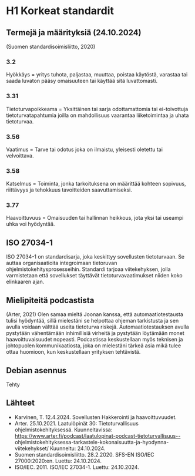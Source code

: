# H1 Korkeat standardit 

## Termejä ja määrityksiä (24.10.2024)

(Suomen standardisoimisliitto, 2020) 
### 3.2 
Hyökkäys = yritys tuhota, paljastaa, muuttaa, poistaa käytöstä, varastaa tai saada luvaton pääsy omaisuuteen tai käyttää sitä luvattomasti. 
### 3.31
Tietoturvapoikkeama = Yksittäinen tai sarja odottamattomia tai ei-toivottuja tietoturvatapahtumia joilla on mahdollisuus vaarantaa liiketoimintaa ja uhata tietoturvaa.
### 3.56
Vaatimus = Tarve tai odotus joka on ilmaistu, yleisesti oletettu tai velvoittava. 
### 3.58
Katselmus = Toiminta, jonka tarkoituksena on määrittää kohteen sopivuus, riittävyys ja tehokkuus tavoitteiden saavuttamiseksi.
### 3.77
Haavoittuvuus = Omaisuuden tai hallinnan heikkous, jota yksi tai useampi uhka voi hyödyntää.

## ISO 27034-1
ISO 27034-1 on standardisarja, joka keskittyy sovellusten tietoturvaan. Se auttaa organisaatioita integroimaan tietoruvan ohjelmistokehitysprosesseihin. Standardi tarjoaa viitekehyksen, jolla varmistetaan että
sovellukset täyttävät tietoturvavaatimukset niiden koko elinkaaren ajan. 

## Mielipiteitä podcastista
(Arter, 2021) Olen samaa mieltä Joonan kanssa, että automaatiotestausta tulisi hyödyntää, sillä mielestäni se helpottaa ohjeman tarkistusta ja sen avulla voidaan välttää useita tietoturva riskejä. Automaatiotestauksen avulla pystytään vähentämään inhimillisiä virheitä ja pystytään löytämään monet haavoittuvaisuudet nopeasti. Podcastissa keskustellaan myös teknisen ja johtopuolen kommunikaatiosta, joka on mielestäni tärkeä asia mikä tulee ottaa huomioon, kun keskustellaan yrityksen tehtävistä. 

## Debian asennus
Tehty

## Lähteet
- Karvinen, T. 12.4.2024. Sovellusten Hakkerointi ja haavoittuvuudet.
- Arter. 25.10.2021. Laatulöpinät 30: Tietoturvallisuus ohjelmistokehityksessä. Kuunneltavissa: https://www.arter.fi/podcast/laatulopinat-podcast-tietoturvallisuus-- ohjelmistokehityksessa-tarkastele-kokonaisuutta-ja-hyodynna-viitekehykset/ Kuunneltu: 24.10.2024.
- Suomen standardisoimisliitto. 28.2.2020. SFS-EN ISO/IEC 27000:2020:en. Luettu: 24.10.2024.
- ISO/IEC. 2011. ISO/IEC 27034-1. Luettu: 24.10.2024.
